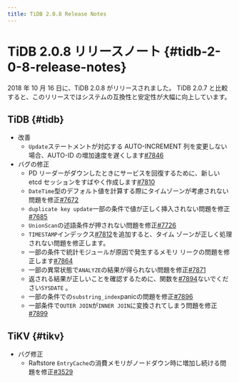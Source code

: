 ```yaml
---
title: TiDB 2.0.8 Release Notes
---
```


# TiDB 2.0.8 リリースノート {#tidb-2-0-8-release-notes}

2018 年 10 月 16 日に、TiDB 2.0.8 がリリースされました。 TiDB 2.0.7 と比較すると、このリリースではシステムの互換性と安定性が大幅に向上しています。

## TiDB {#tidb}

-   改善
    -   `Update`ステートメントが対応する AUTO-INCREMENT 列を変更しない場合、AUTO-ID の増加速度を遅くします[#7846](https://github.com/pingcap/tidb/pull/7846)
-   バグの修正
    -   PD リーダーがダウンしたときにサービスを回復するために、新しい etcd セッションをすばやく作成します[#7810](https://github.com/pingcap/tidb/pull/7810)
    -   `DateTime`型のデフォルト値を計算する際にタイムゾーンが考慮されない問題を修正[#7672](https://github.com/pingcap/tidb/pull/7672)
    -   `duplicate key update`一部の条件で値が正しく挿入されない問題を修正[#7685](https://github.com/pingcap/tidb/pull/7685)
    -   `UnionScan`の述語条件が押されない問題を修正[#7726](https://github.com/pingcap/tidb/pull/7726)
    -   `TIMESTAMP`インデックス[#7812](https://github.com/pingcap/tidb/pull/7812)を追加すると、タイム ゾーンが正しく処理されない問題を修正します。
    -   一部の条件で統計モジュールが原因で発生するメモリ リークの問題を修正します[#7864](https://github.com/pingcap/tidb/pull/7864)
    -   一部の異常状態で`ANALYZE`の結果が得られない問題を修正[#7871](https://github.com/pingcap/tidb/pull/7871)
    -   返される結果が正しいことを確認するために、関数を[#7894](https://github.com/pingcap/tidb/pull/7894)ないでください`SYSDATE` 。
    -   一部の条件での`substring_index`panicの問題を修正[#7896](https://github.com/pingcap/tidb/pull/7896)
    -   一部条件で`OUTER JOIN`が`INNER JOIN`に変換されてしまう問題を修正[#7899](https://github.com/pingcap/tidb/pull/7899)

## TiKV {#tikv}

-   バグ修正
    -   Raftstore `EntryCache`の消費メモリがノードダウン時に増加し続ける問題を修正[#3529](https://github.com/tikv/tikv/pull/3529)
